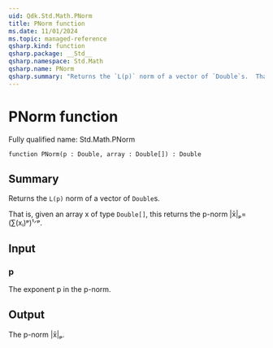 ```yaml
---
uid: Qdk.Std.Math.PNorm
title: PNorm function
ms.date: 11/01/2024
ms.topic: managed-reference
qsharp.kind: function
qsharp.package: __Std__
qsharp.namespace: Std.Math
qsharp.name: PNorm
qsharp.summary: "Returns the `L(p)` norm of a vector of `Double`s.  That is, given an array x of type `Double[]`, this returns the p-norm |x̄|ₚ= (∑(xᵢ)ᵖ)¹ᐟᵖ."
---
```


# PNorm function

Fully qualified name: Std.Math.PNorm

```qsharp
function PNorm(p : Double, array : Double[]) : Double
```

## Summary
Returns the `L(p)` norm of a vector of `Double`s.

That is, given an array x of type `Double[]`, this returns the p-norm
|x̄|ₚ= (∑(xᵢ)ᵖ)¹ᐟᵖ.

## Input
### p
The exponent p in the p-norm.

## Output
The p-norm |x̄|ₚ.
